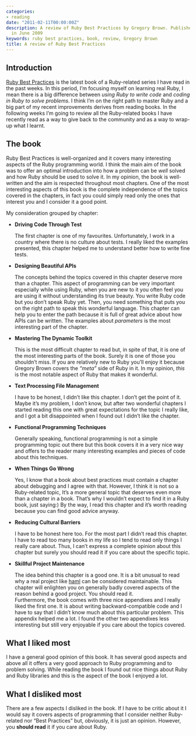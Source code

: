 ```yaml
---
categories:
- reading
date: "2011-02-11T00:00:00Z"
description: A review of Ruby Best Practices by Gregory Brown. Published by O'Reilly
  in June 2009
keywords: ruby best practices, book, review, Gregory Brown
title: A review of Ruby Best Practices
---
```


Introduction
------------

[Ruby Best Practices](http://rubybestpractices.com/) is the latest book of a
Ruby-related series I have read in the past weeks. In this period, I’m
focusing myself on learning real Ruby, I mean there is a big difference
between *using Ruby to write code* and *coding in Ruby to solve problems*. I
think I’m on the right path to master Ruby and a big part of my recent
improvements derives from reading books. In the following weeks I’m going to
review all the Ruby-related books I have recently read as a way to give back
to the community and as a way to wrap-up what I learnt.

The book
--------

Ruby Best Practices is well-organized and it covers many interesting aspects
of the Ruby programming world. I think the main aim of the book was to offer
an optimal introduction into how a problem can be *well* solved and how Ruby
should be used to solve it. In my opinion, the book is well-written and the
aim is respected throughout most chapters. One of the most interesting aspects
of this book is the complete independence of the topics covered in the
chapters, in fact you could simply read only the ones that interest you and I
consider it a good point.

My consideration grouped by chapter:

- **Driving Code Through Test**

  The first chapter is one of my favourites. Unfortunately, I work in a
  country where there is no culture about tests. I really liked the examples
  presented, this chapter helped me to understand better how to write fine
  tests.

- **Designing Beautiful APIs**

  The concepts behind the topics covered in this chapter deserve more than a
  chapter. This aspect of programming can be very important especially while
  using Ruby, when you are new to it you often feel you are using it without
  understanding its true beauty. You write Ruby code but you don’t speak Ruby
  yet. Then, you need something that puts you on the right path to speak this
  wonderful language. This chapter can help you to enter the path because it
  is full of great advice about how APIs can be written.  The examples about
  *parameters* is the most interesting part of the chapter.

- **Mastering The Dynamic Toolkit**

  This is the most difficult chapter to read but, in spite of that, it is one
  of the most interesting parts of the book. Surely it is one of those you
  shouldn’t miss. If you are relatively new to Ruby you’ll enjoy it because
  Gregory Brown covers the *“meta”* side of Ruby in it. In my opinion, *this*
  is the most notable aspect of Ruby that makes it wonderful.

- **Text Processing File Management**

  I have to be honest, I didn’t like this chapter. I don’t get the point of
  it. Maybe it’s my problem, I don’t know, but after two wonderful chapters I
  started reading this one with great expectations for the topic I really
  like, and I got a bit disappointed when I found out I didn’t like the
  chapter.
  
- **Functional Programming Techniques**

  Generally speaking, functional programming is not a simple programming topic
  out there but this book covers it in a very nice way and offers to the
  reader many interesting examples and pieces of code about this techniques.

- **When Things Go Wrong**

  Yes, I know that a book about best practices must contain a chapter about
  debugging and I agree with that. However, I think it is not so a
  Ruby-related topic, It’s a more general topic that deserves even more than a
  chapter in a book. That’s why I wouldn’t expect to find it in a Ruby book,
  just saying:) By the way, I read this chapter and it’s worth reading because
  you can find good advice anyway.

- **Reducing Cultural Barriers**

  I have to be honest here too. For the most part I didn’t read this chapter.
  I have to read too many books in my life so I tend to read only things I
  really care about. Thus, I can’t express a complete opinion about this
  chapter but surely you should read it if you care about the specific topic.

- **Skillful Project Maintenance**

  The idea behind this chapter is a good one. It is a bit unusual to read why
  a real project like [haml](http://haml-lang.com/) can be considered
  maintainable. This chapter will enlighten you on generally badly covered
  aspects of the reason behind a good project. You should read it.\
  Furthermore, the book comes with three nice appendixes and I really liked
  the first one. It is about writing backward-compatible code and I have to
  say that I didn’t know much about this particular problem. This appendix
  helped me a lot. I found the other two appendixes less interesting but still
  very enjoyable if you care about the topics covered.

What I liked most
-----------------

I have a general good opinion of this book. It has several good aspects and
above all it offers a very good approach to Ruby programming and to problem
solving. While reading the book I found out nice things about Ruby and Ruby
libraries and this is the aspect of the book I enjoyed a lot.

What I disliked most
--------------------

There are a few aspects I disliked in the book. If I have to be critic about
it I would say it covers aspects of programming that I consider neither
Ruby-related nor “Best Practices” but, obviously, it is just an opinion.
However, you **should read** it if you care about Ruby.
